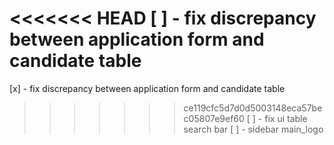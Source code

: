 <<<<<<< HEAD
[ ] - fix discrepancy between application form and candidate table
=======
[x] - fix discrepancy between application form and candidate table
>>>>>>> ce119cfc5d7d0d5003148eca57bec05807e9ef60
[ ] - fix ui table search bar
[ ] - sidebar main_logo
